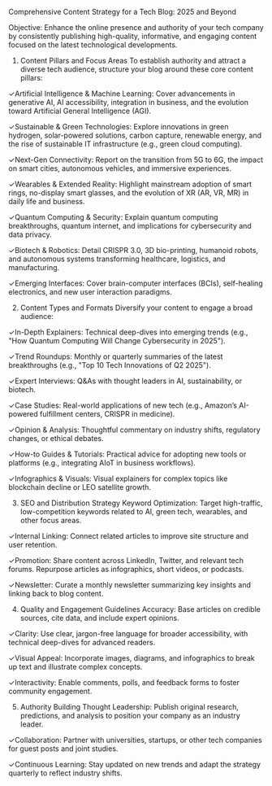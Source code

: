 Comprehensive Content Strategy for a Tech Blog: 2025 and Beyond

  Objective:
Enhance the online presence and authority of your tech company by consistently publishing high-quality, informative, and engaging content focused on the latest technological developments.

1. Content Pillars and Focus Areas
    To establish authority and attract a diverse tech audience, structure your blog around these core content pillars:

✓Artificial Intelligence & Machine Learning:
Cover advancements in generative AI, AI accessibility, integration in business, and the evolution toward Artificial General Intelligence (AGI).

✓Sustainable & Green Technologies:
Explore innovations in green hydrogen, solar-powered solutions, carbon capture, renewable energy, and the rise of sustainable IT infrastructure (e.g., green cloud computing).

✓Next-Gen Connectivity:
Report on the transition from 5G to 6G, the impact on smart cities, autonomous vehicles, and immersive experiences.

✓Wearables & Extended Reality:
Highlight mainstream adoption of smart rings, no-display smart glasses, and the evolution of XR (AR, VR, MR) in daily life and business.

✓Quantum Computing & Security:
Explain quantum computing breakthroughs, quantum internet, and implications for cybersecurity and data privacy.

✓Biotech & Robotics:
Detail CRISPR 3.0, 3D bio-printing, humanoid robots, and autonomous systems transforming healthcare, logistics, and manufacturing.

✓Emerging Interfaces:
Cover brain-computer interfaces (BCIs), self-healing electronics, and new user interaction paradigms.

2. Content Types and Formats
   Diversify your content to engage a broad audience:

✓In-Depth Explainers:
Technical deep-dives into emerging trends (e.g., "How Quantum Computing Will Change Cybersecurity in 2025").

✓Trend Roundups:
Monthly or quarterly summaries of the latest breakthroughs (e.g., "Top 10 Tech Innovations of Q2 2025").

✓Expert Interviews:
Q&As with thought leaders in AI, sustainability, or biotech.

✓Case Studies:
Real-world applications of new tech (e.g., Amazon’s AI-powered fulfillment centers, CRISPR in medicine).

✓Opinion & Analysis:
Thoughtful commentary on industry shifts, regulatory changes, or ethical debates.

✓How-to Guides & Tutorials:
Practical advice for adopting new tools or platforms (e.g., integrating AIoT in business workflows).

✓Infographics & Visuals:
Visual explainers for complex topics like blockchain decline or LEO satellite growth.

3. SEO and Distribution Strategy
Keyword Optimization:
Target high-traffic, low-competition keywords related to AI, green tech, wearables, and other focus areas.

✓Internal Linking:
Connect related articles to improve site structure and user retention.

✓Promotion:
Share content across LinkedIn, Twitter, and relevant tech forums. Repurpose articles as infographics, short videos, or podcasts.

✓Newsletter:
Curate a monthly newsletter summarizing key insights and linking back to blog content.

4. Quality and Engagement Guidelines
Accuracy:
  Base articles on credible sources, cite data, and include expert opinions.

✓Clarity:
Use clear, jargon-free language for broader accessibility, with technical deep-dives for advanced readers.

✓Visual Appeal:
Incorporate images, diagrams, and infographics to break up text and illustrate complex concepts.

✓Interactivity:
Enable comments, polls, and feedback forms to foster community engagement.

5.  Authority Building
Thought Leadership:
Publish original research, predictions, and analysis to position your company as an industry leader.

✓Collaboration:
Partner with universities, startups, or other tech companies for guest posts and joint studies.

✓Continuous Learning:
Stay updated on new trends and adapt the strategy quarterly to reflect industry shifts.



